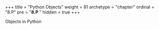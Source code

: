 +++
title = "Python Objects"
weight = 81
archetype = "chapter"
ordinal = "8.P"
pre = "<b>8.P </b>"
hidden = true
+++


Objects in Python

